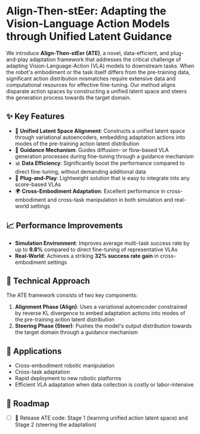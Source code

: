 # Align-Then-stEer: Adapting the Vision-Language Action Models through Unified Latent Guidance

We introduce **Align-Then-stEer (ATE)**, a novel, data-efficient, and plug-and-play adaptation framework that addresses the critical challenge of adapting Vision-Language-Action (VLA) models to downstream tasks. When the robot's embodiment or the task itself differs from the pre-training data, significant action distribution mismatches require extensive data and computational resources for effective fine-tuning. Our method aligns disparate action spaces by constructing a unified latent space and steers the generation process towards the target domain.

## ✨ Key Features

- 🔄 **Unified Latent Space Alignment**: Constructs a unified latent space through variational autoencoders, embedding adaptation actions into modes of the pre-training action latent distribution
- 🎯 **Guidance Mechanism**: Guides diffusion- or flow-based VLA generation processes during fine-tuning through a guidance mechanism
- 📊 **Data Efficiency**: Significantly boost the performance compared to direct fine-tuning, without demanding additional data
- 🔌 **Plug-and-Play**: Lightweight solution that is easy to integrate into any score-based VLAs
- 🌍 **Cross-Embodiment Adaptation**: Excellent performance in cross-embodiment and cross-task manipulation in both simulation and real-world settings

## 📈 Performance Improvements

- **Simulation Environment**: Improves average multi-task success rate by up to **9.8%** compared to direct fine-tuning of representative VLAs
- **Real-World**: Achieves a striking **32% success rate gain** in cross-embodiment settings

## 🔧 Technical Approach

The ATE framework consists of two key components:

1. **Alignment Phase (Align)**: Uses a variational autoencoder constrained by reverse KL divergence to embed adaptation actions into modes of the pre-training action latent distribution
2. **Steering Phase (Steer)**: Pushes the model's output distribution towards the target domain through a guidance mechanism

## 🎯 Applications

- Cross-embodiment robotic manipulation
- Cross-task adaptation
- Rapid deployment to new robotic platforms
- Efficient VLA adaptation when data collection is costly or labor-intensive

## 📅 Roadmap

- [ ] 🤗 Release ATE code: Stage 1 (learning unified action latent space) and Stage 2 (steering the adaptation)